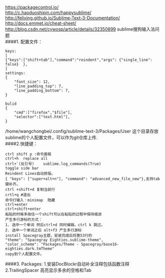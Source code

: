 https://packagecontrol.io/  
http://c.haoduoshipin.com/happysublime/  
http://feliving.github.io/Sublime-Text-3-Documentation/  
http://docs.emmet.io/cheat-sheet/  
http://blog.csdn.net/cywosp/article/details/32350899   sublime搜狗输入法问题  
####1. 配置文件：  
```
keys:
[
{"keys":["shift+tab"],"command":"reindent","args": {"single_line": false}  },
]
settings:
{
	"font_size": 12,
	"line_padding_top": 7,
	"line_padding_bottom": 7,
}

bulid
{
	"cmd":["firefox","$file"],
	"selector":["text.html"],
}  
```
/home/wangchongbei/.config/sublime-text-3/Packages/User   这个目录存放sublime的个人配置文件，可以作为git仓库上传.  
####2.快捷键：  
```
ctrl shift p :命令面板  
ctrl+h  replace all
ctrl+`(反引号)    sublime.log_commands(True)   
toggle side bar    
Reindent Lines自动排版。
{ "keys": ["super+alt+n"], "command": "advanced_new_file_new"},支持tab键补齐。
ctrl +shift+d 复制当前行  
crtl+q #退出 
命令行输入：minimap  隐藏  
ctrl+enter  
ctrl+shift+enter  
粘贴的时候多按住一个shift可以在粘贴的过程中保持缩进  
产生多行游标的方式：  
1. 选中一个单词 然后ctrl+d 同时编辑。ctrl k 跳过。  
2. 选中一个单词之后 alt+f3 产生多行游标  
install Spacegray主题，安装完成后将第53行的  
"theme": "Spacegray Eighties.sublime-theme",  
"color_scheme": "Packages/Theme - Spacegray/base16-eighties.dark.tmTheme"  
copy到个人配置文件。  
```
####3. Packages:
1.安装DocBlockr自动补全注释包括函数注释  
2.TrailingSpacer 高亮显示多余的空格和Tab


